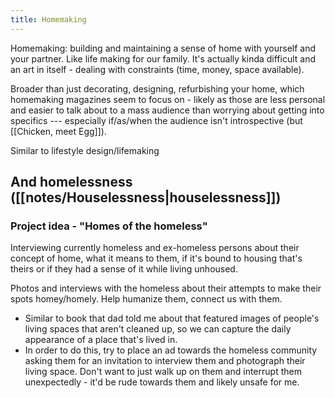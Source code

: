 ```yaml
---
title: Homemaking
---
```


Homemaking: building and maintaining a sense of home with yourself and your partner. Like life making for our family. It's actually kinda difficult and an art in itself - dealing with constraints (time, money, space available).

Broader than just decorating, designing, refurbishing your home, which homemaking magazines seem to focus on - likely as those are less personal and easier to talk about to a mass audience than worrying about getting into specifics --- especially if/as/when the audience isn't introspective (but [[Chicken, meet Egg]]).

Similar to lifestyle design/lifemaking

## And homelessness ([[notes/Houselessness|houselessness]])
### Project idea - "Homes of the homeless"
Interviewing currently homeless and ex-homeless persons about their concept of home, what it means to them, if it's bound to housing that's theirs or if they had a sense of it while living unhoused.

Photos and interviews with the homeless about their attempts to make their spots homey/homely. Help humanize them, connect us with them.

- Similar to book that dad told me about that featured images of people's living spaces that aren't cleaned up, so we can capture the daily appearance of a place that's lived in.
- In order to do this, try to place an ad towards the homeless community asking them for an invitation to interview them and photograph their living space. Don't want to just walk up on them and interrupt them unexpectedly - it'd be rude towards them and likely unsafe for me.